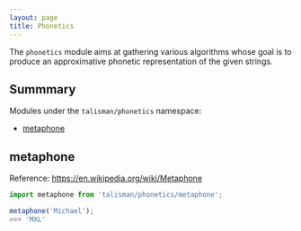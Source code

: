 ```yaml
---
layout: page
title: Phonetics
---
```


The `phonetics` module aims at gathering various algorithms whose goal is to produce an approximative phonetic representation of the given strings.

## Summmary

Modules under the `talisman/phonetics` namespace:

* [metaphone](#metaphone)

<h2 id="metaphone">metaphone</h2>

<span class="marginnote">
  Reference: <a href="https://en.wikipedia.org/wiki/Metaphone">https://en.wikipedia.org/wiki/Metaphone</a>
</span>

```js
import metaphone from 'talisman/phonetics/metaphone';

metaphone('Michael');
>>> 'MXL'
```

<div id="metaphone-mount"></div>

<script src="{{ site.baseurl }}/assets/dist/phonetics.js"></script>
